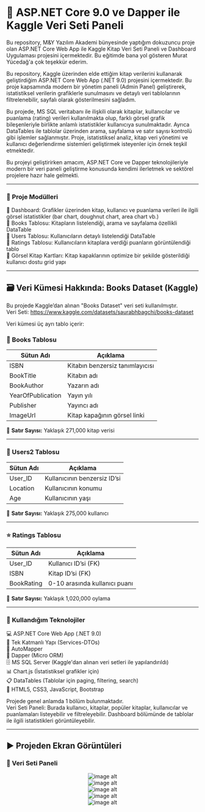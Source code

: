 # 🚀 ASP.NET Core 9.0 ve Dapper ile Kaggle Veri Seti Paneli
Bu repository, M&Y Yazılım Akademi bünyesinde yaptığım dokuzuncu proje olan ASP.NET Core Web App ile Kaggle Kitap Veri Seti Paneli ve Dashboard Uygulaması projesini içermektedir. Bu eğitimde bana yol gösteren Murat Yücedağ'a çok teşekkür ederim.

Bu repository, Kaggle üzerinden elde ettiğim kitap verilerini kullanarak geliştirdiğim ASP.NET Core Web App (.NET 9.0) projesini içermektedir. Bu proje kapsamında modern bir yönetim paneli (Admin Panel) geliştirerek, istatistiksel verilerin grafiklerle sunulmasını ve detaylı veri tablolarının filtrelenebilir, sayfalı olarak gösterilmesini sağladım.

Bu projede, MS SQL veritabanı ile ilişkili olarak kitaplar, kullanıcılar ve puanlama (rating) verileri kullanılmakta olup, farklı görsel grafik bileşenleriyle birlikte anlamlı istatistikler kullanıcıya sunulmaktadır. Ayrıca DataTables ile tablolar üzerinden arama, sayfalama ve satır sayısı kontrolü gibi işlemler sağlanmıştır. Proje, istatistiksel analiz, kitap veri yönetimi ve kullanıcı değerlendirme sistemleri geliştirmek isteyenler için örnek teşkil etmektedir.

Bu projeyi geliştirirken amacım, ASP.NET Core ve Dapper teknolojileriyle modern bir veri paneli geliştirme konusunda kendimi ilerletmek ve sektörel projelere hazır hale gelmekti.

---

### 📁 Proje Modülleri
🔹 Dashboard: Grafikler üzerinden kitap, kullanıcı ve puanlama verileri ile ilgili görsel istatistikler (bar chart, doughnut chart, area chart vb.)<br>
🔹 Books Tablosu: Kitapların listelendiği, arama ve sayfalama özellikli DataTable<br>
🔹 Users Tablosu: Kullanıcıların detaylı listelendiği DataTable<br>
🔹 Ratings Tablosu: Kullanıcıların kitaplara verdiği puanların görüntülendiği tablo<br>
🔹 Görsel Kitap Kartları: Kitap kapaklarının optimize bir şekilde gösterildiği kullanıcı dostu grid yapı<br>

---

## 🗃️ Veri Kümesi Hakkında: Books Dataset (Kaggle)
Bu projede Kaggle’dan alınan "Books Dataset" veri seti kullanılmıştır.<br>
Veri Seti: https://www.kaggle.com/datasets/saurabhbagchi/books-dataset

Veri kümesi üç ayrı tablo içerir:<br>
### 📗 Books Tablosu

| Sütun Adı           | Açıklama                         |
|---------------------|----------------------------------|
| ISBN                | Kitabın benzersiz tanımlayıcısı |
| BookTitle           | Kitabın adı                      |
| BookAuthor          | Yazarın adı                      |
| YearOfPublication   | Yayın yılı                       |
| Publisher           | Yayıncı adı                      |
| ImageUrl            | Kitap kapağının görsel linki    |

🧾 **Satır Sayısı:** Yaklaşık 271,000 kitap verisi

---

### 👤 Users2 Tablosu

| Sütun Adı | Açıklama                |
|-----------|-------------------------|
| User_ID   | Kullanıcının benzersiz ID’si |
| Location  | Kullanıcının konumu     |
| Age       | Kullanıcının yaşı       |

🧾 **Satır Sayısı:** Yaklaşık 275,000 kullanıcı

---

### ⭐ Ratings Tablosu

| Sütun Adı  | Açıklama                         |
|------------|----------------------------------|
| User_ID    | Kullanıcı ID’si (FK)            |
| ISBN       | Kitap ID’si (FK)                |
| BookRating | 0-10 arasında kullanıcı puanı    |

🧾 **Satır Sayısı:** Yaklaşık 1,020,000 oylama

---

### 🚀 Kullandığım Teknolojiler
💻 ASP.NET Core Web App (.NET 9.0)<br>
📐 Tek Katmanlı Yapı (Services-DTOs)<br>
🔄 AutoMapper<br>
💾 Dapper (Micro ORM) <br>
🗄️ MS SQL Server (Kaggle'dan alınan veri setleri ile yapılandırıldı)<br>
📊 Chart.js (İstatistiksel grafikler için)<br>
📋 DataTables (Tablolar için paging, filtering, search)<br>
🎨 HTML5, CSS3, JavaScript, Bootstrap<br>


Projede genel anlamda 1 bölüm bulunmaktadır.<br>
Veri Seti Paneli: Burada kullanıcı, kitaplar, popüler kitaplar, kullanıcılar ve puanlamaları listeyebilir ve filtreleyebilir. Dashboard bölümünde de tablolar ile ilgili istatistikleri görüntüleyebilir.<br>

---

## :arrow_forward: Projeden Ekran Görüntüleri

### :triangular_flag_on_post: Veri Seti Paneli
<div align="center">
  <img src="https://github.com/melihcolak0/DapperKaggle/blob/6a8304952247db2c4cdc1baab89bb2740361d757/ss/screencapture-localhost-7039-Dashboard-Index-2025-08-05-22_55_27.png" alt="image alt">
</div>
<div align="center">
  <img src="https://github.com/melihcolak0/DapperKaggle/blob/6a8304952247db2c4cdc1baab89bb2740361d757/ss/screencapture-localhost-7039-Book-Index-2025-08-05-22_56_31.png" alt="image alt">
</div>
<div align="center">
  <img src="https://github.com/melihcolak0/DapperKaggle/blob/6a8304952247db2c4cdc1baab89bb2740361d757/ss/screencapture-localhost-7039-Book-Index2-2025-08-05-22_55_50.png" alt="image alt">
</div>
<div align="center">
  <img src="https://github.com/melihcolak0/DapperKaggle/blob/6a8304952247db2c4cdc1baab89bb2740361d757/ss/screencapture-localhost-7039-User-Index-2025-08-05-22_56_53.png" alt="image alt">
</div>
<div align="center">
  <img src="https://github.com/melihcolak0/DapperKaggle/blob/6a8304952247db2c4cdc1baab89bb2740361d757/ss/screencapture-localhost-7039-Rating-Index-2025-08-05-22_57_38.png" alt="image alt">
</div>
